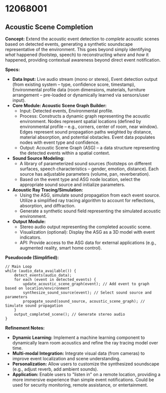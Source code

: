 # 12068001

## Acoustic Scene Completion

**Concept:** Extend the acoustic event detection to *complete* acoustic scenes based on detected events, generating a synthetic soundscape representative of the environment. This goes beyond simply identifying *what* happened (footstep, speech) to reconstructing *where* and *how* it happened, providing contextual awareness beyond direct event notification.

**Specs:**

*   **Data Input:**  Live audio stream (mono or stereo), Event detection output (from existing system – type, confidence score, timestamp), Environmental profile data (room dimensions, materials, furniture arrangement – pre-loaded or dynamically learned via sensors/user input).
*   **Core Module: Acoustic Scene Graph Builder:**
    *   Input: Detected events, Environmental profile.
    *   Process:  Constructs a dynamic graph representing the acoustic environment. Nodes represent spatial locations (defined by environmental profile – e.g., corners, center of room, near window). Edges represent sound propagation paths weighted by distance, material absorption, and potential obstacles.  Event data populates nodes with event type and confidence.
    *   Output: Acoustic Scene Graph (ASG) – a data structure representing the detected events within a spatial context.
*   **Sound Source Modeling:**
    *   A library of parameterized sound sources (footsteps on different surfaces, speech characteristics – gender, emotion, distance). Each source has adjustable parameters (volume, pan, reverberation).
    *   Based on the event type and ASG node location, select the appropriate sound source and initialize parameters.
*   **Acoustic Ray Tracing/Simulation:**
    *   Using the ASG, simulate sound propagation from each event source. Utilize a simplified ray tracing algorithm to account for reflections, absorption, and diffraction.
    *   Generate a synthetic sound field representing the simulated acoustic environment.
*   **Output Module:**
    *   Stereo audio output representing the completed acoustic scene.
    *   Visualization (optional): Display the ASG as a 3D model with event indicators.
    *   API: Provide access to the ASG data for external applications (e.g., augmented reality, smart home control).

**Pseudocode (Simplified):**

```
// Main Loop
while (audio_data_available()) {
    detect_events(audio_data);
    for each (event in detected_events) {
        update_acoustic_scene_graph(event); // Add event to graph based on location/environment
        synthesize_sound_source(event); // Select sound source and parameters
        propagate_sound(sound_source, acoustic_scene_graph); // Simulate sound propagation
    }
    output_completed_scene(); // Generate stereo audio
}
```

**Refinement Notes:**

*   **Dynamic Learning:** Implement a machine learning component to dynamically learn room acoustics and refine the ray tracing model over time.
*   **Multi-modal Integration:** Integrate visual data (from cameras) to improve event localization and scene understanding.
*   **Personalization:** Allow users to customize the synthesized soundscape (e.g., adjust reverb, add ambient sounds).
*   **Application:** Enable users to "listen in" on a remote location, providing a more immersive experience than simple event notifications.  Could be used for security monitoring, remote assistance, or entertainment.